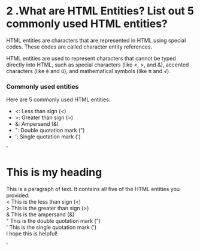 # 2 .What are HTML Entities? List out 5 commonly used HTML entities?

HTML entities are characters that are represented in HTML using special codes. These codes are called character entity references.

HTML entities are used to represent characters that cannot be typed directly into HTML, such as special characters (like <, >, and &), accented characters (like é and ü), and mathematical symbols (like π and √).

 ### Commonly used entities
 Here are 5 commonly used HTML entities:

- &lt;: Less than sign (<)
- &gt;: Greater than sign (>)
- &amp;: Ampersand (&)
- &quot;: Double quotation mark (")
- &apos;: Single quotation mark (')

'<!DOCTYPE html>
<html>
<head>
  <title>My Web Page</title>
</head>
<body>
  <h1>This is my heading</h1>
  <p>This is a paragraph of text. It contains all five of the HTML entities you provided:
    <br>
    &lt; This is the less than sign (<)
    <br>
    &gt; This is the greater than sign (>)
    <br>
    &amp; This is the ampersand (&)
    <br>
    &quot; This is the double quotation mark (")
    <br>
    &apos; This is the single quotation mark (')
    <br>
    I hope this is helpful!
  </p>
</body>
</html>'